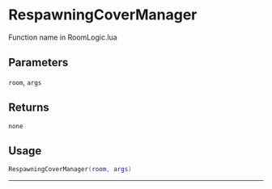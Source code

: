 # RespawningCoverManager
Function name in RoomLogic.lua
## Parameters
`room`, `args`
## Returns
`none`
## Usage
```lua
RespawningCoverManager(room, args)
```
---
